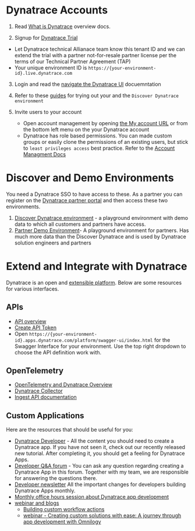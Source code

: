 # Dynatrace Accounts


1. Read [What is Dynatrace](https://docs.dynatrace.com/docs/get-started/what-is-dynatrace) overview docs. 

2. Signup for [Dynatrace Trial](https://www.dynatrace.com/trial) 
  * Let Dynatrace technical Allianace team know this tenant ID and we can extend the trial with a partner not-for-resale partner license per the terms of our Technical Partner Agreement (TAP)
  * Your unique environment ID is `https://{your-environment-id}.live.dynatrace.com`

3. Login and read the [navigate the Dynatrace UI](https://docs.dynatrace.com/docs/get-started/dynatrace-ui) docuemntation

4. Refer to these [guides](https://github.com/dynatrace-perfclinics/dynatrace-getting-started) for trying out your and the `Discover Dynatrace environment`
   
5. Invite users to your account
   * Open account management by opening [the My account URL](https://myaccount.dynatrace.com/accounts) or from the bottom left menu on the your Dynatrace account
   * Dynatrace has role based permissions.  You can made custom groups or easily clone the permissions of an existing users, but stick to `least privileges access` best practice.  Refer to the [Account Managment Docs](https://docs.dynatrace.com/docs/manage/account-management)

# Discover and Demo Environments 

You need a Dynatrace SSO to have access to these.  As a partner you can register on the [Dynatrace partner portal](https://partners.dynatrace.com) and then access these two environments.

1. [Discover Dynatrace environment](https://wkf10640.apps.dynatrace.com/) - a playground environment with demo data to which all customers and partners have access. 
2. [Partner Demo Environment](https://guu84124.apps.dynatrace.com/ui)- A playground environment for partners. Has much more data than the Discover Dynatrace and is used by Dynatrace solution engineers and partners

# Extend and Integrate with Dynatrace

Dynatrace is an open and [extensible platform](https://docs.dynatrace.com/docs/extend-dynatrace). Below are some resources for various interfaces.

## APIs

* [API overview](https://docs.dynatrace.com/docs/dynatrace-api/basics)
* [Create API Token](https://docs.dynatrace.com/docs/dynatrace-api/basics/dynatrace-api-authentication)
* Open `https://{your-environment-id}.apps.dynatrace.com/platform/swagger-ui/index.html` for the Swagger Interface for your environment.  Use the top right dropdown to choose the API definition work with. 

## OpenTelemetry 

* [OpenTelemetry and Dynatrace Overview](https://docs.dynatrace.com/docs/extend-dynatrace/opentelemetry)
* [Dynatrace Collector](https://docs.dynatrace.com/docs/extend-dynatrace/opentelemetry/collector)
* [Ingest API documentation](https://docs.dynatrace.com/docs/dynatrace-api/environment-api/opentelemetry)

## Custom Applications 

Here are the resources that should be useful for you:
* [Dynatrace Developer](https://developer.dynatrace.com/) - All the content you should need to create a Dynatrace app. If you have not seen it, check out our recently released new tutorial. After completing it, you should get a feeling for Dynatrace Apps.
* [Developer Q&A forum](https://community.dynatrace.com/t5/Developer-Q-A-Forum/bd-p/devs_qanda) - You can ask any question regarding creating a Dynatrace App in this forum. Together with my team, we are responsible for answering the questions there.
* [Developer newsletter](https://community.dynatrace.com/t5/Developer-Blog/bg-p/dev_blog) All the important changes for developers building Dynatrace Apps monthly.
* [Monthly office hours session about Dynatrace app development](https://community.dynatrace.com/t5/Events-and-webinars/eb-p/events?filter=includeUpcoming&depth=0&byPassHideMessagesFromListFilter=true&sort_by=occasionStartTime&include_upcoming=true)
* [webinar and blogs](https://www.dynatrace.com/news/tag/appengine/)
  * [Building custom workflow actions](https://www.dynatrace.com/news/blog/build-custom-workflow-actions-dynatrace-app-toolkit/)
  * [webinar - Creating custom solutions with ease: A journey through app development with Omnilogy](https://info.dynatrace.com/global-all-wc-partner-app-developer-journey-with-omnilogy-24634-registration.html)
  
